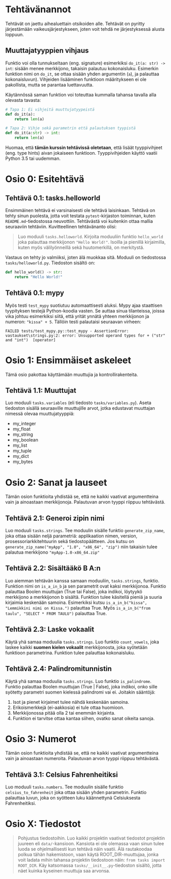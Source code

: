 # Tehtävänannot

Tehtävät on jaettu aihealuettain otsikoiden alle. Tehtävät on pyritty järjestämään vaikeusjärjestykseen, joten voit tehdä ne järjestyksessä alusta loppuun.



## Muuttajatyyppien vihjaus

Funktio voi olla tunnukseltaan (eng. signature) esimerkiksi `do_it(a: str) -> int`: sisään menee merkkijono, takaisin palautuu kokonaisluku. Esimerkin funktion nimi on `do_it`, se ottaa sisään yhden argumentin (`a`), ja palauttaa kokonaisluvun). Vihjeiden lisääminen funktioon määritykseen ei ole pakollista, mutta se parantaa luettavuutta.

Käytännössä saman funktion voi toteuttaa kummalla tahansa tavalla alla olevasta tavasta:

```python
# Tapa 1: Ei vihjeitä muuttujatyypeistä
def do_it(a):
    return len(a)

# Tapa 2: Vihje sekä parametrin että palautuksen tyypistä
def do_it(a:str) -> int:
    return len(a)
```

Huomaa, että **tämän kurssin tehtävissä oletetaan**, että lisäät tyyppivihjeet (eng. type hints) aivan jokaiseen funktioon. Tyyppivihjeiden käyttö vaatii Python 3.5 tai uudemman.



# Osio 0: Esitehtävä

## Tehtävä 0.1: tasks.helloworld

Ensimmäinen tehtävä ei varsinaisesti ole tehtävä laisinkaan. Tehtävä on tehty sinun puolesta, jotta voit testata `pytest`-kirjaston toiminnan, kuten `README.md`-tiedostossa neuvottiin. Tehtävästä voi kuitenkin ottaa mallia seuraaviin tehtäviin. Kuvitteellinen tehtävänanto olisi:

> Luo moduuli `tasks.helloworld`. Kirjoita moduuliin funktio `hello_world` joka palauttaa merkkijonon `"Hello World!"`. Isoilla ja pienillä kirjaimilla, kuten myös välilyönneillä sekä huutomerkillä, on merkitystä.

Vastaus on tehty jo valmiiksi, joten älä muokkaa sitä. Moduuli on tiedostossa `tasks/helloworld.py`. Tiedoston sisältö on:
```python
def hello_world() -> str:
    return "Hello World!"
```

## Tehtävä 0.1: mypy

Myös testi `test_mypy` suotiutuu automaattisesti aluksi. Mypy ajaa staattisen tyypityksen testejä Python-koodia vasten. Se auttaa sinua tilanteissa, joissa vika johtuu esimerkiksi siitä, että yrität ynnätä yhteen merkkijonon ja numeron: `"kissa" + 5`. Tällöin testi palautaisi seuraavan virheen:

```log
FAILED tests/test_mypy.py::test_mypy - AssertionError: vastaukset\strings.py:2: error: Unsupported operand types for + ("str" and "int")  [operator]
```



# Osio 1: Ensimmäiset askeleet

Tämä osio pakottaa käyttämään muuttujia ja kontrollirakenteita.

## Tehtävä 1.1: Muuttujat

Luo moduuli `tasks.variables` (eli tiedosto `tasks/variables.py`). Aseta tiedoston sisällä seuraaville muuttujille arvot, jotka edustavat muuttajan nimessä olevaa muuttujatyyppiä:

* my_integer
* my_float
* my_string
* my_boolean
* my_list
* my_tuple
* my_dict
* my_bytes



# Osio 2: Sanat ja lauseet

Tämän osion funktioita yhdistää se, että ne kaikki vaativat argumentteina vain ja ainoastaan merkkijonoja. Palautuvan arvon tyyppi riippuu tehtävästä.


## Tehtävä 2.1: Generoi zipin nimi

Luo moduuli `tasks.strings`. Tee moduulin sisälle funktio `generate_zip_name`, joka ottaa sisään neljä parametriä: applikaation nimen, version, prosessoriarkkitehtuurin sekä tiedostopäätteen. Jos kutsu on `generate_zip_name("myApp", "1.0", "x86_64", "zip")` niin takaisin tulee palautua merkkijono `"myApp-1.0-x86_64.zip"`

## Tehtävä 2.2: Sisältääkö B A:n

Luo aiemman tehtävän kanssa samaan moduuliin, `tasks.strings`, funktio. Funktion nimi on `is_a_in_b` ja sen parametrit ovat kaksi merkkijonoa. Funktio palauttaa Boolen muuttujan (True tai False), joka indikoi, löytyykö merkkijono a merkkijonon b sisältä. Funktion tulee käsitellä pieniä ja suuria kirjaimia keskenään samoina. Esimerkiksi kutsu `is_a_in_b("kissa", "Lemmikkini nimi on Kissa.")` palauttaa True. Myös `is_a_in_b("from taulu", "SELECT * FROM TAULU")` palauttaa True.

## Tehtävä 2.3: Laske vokaalit

Käytä yhä samaa moduulia `tasks.strings`. Luo funktio `count_vowels`, joka laskee kaikki **suomen kielen vokaalit** merkkijonosta, joka syötetään funktioon parametrina. Funktion tulee palauttaa kokonaisluku.

## Tehtävä 2.4: Palindromitunnistin

Käytä yhä samaa moduulia `tasks.strings`. Luo funktio `is_palindrome`. Funktio palauttaa Boolen muuttujan (True | False), joka indikoi, onko sille syötetty parametri suomen kielessä palindromi vai ei. Joitakin sääntöjä:

1. Isot ja pienet kirjaimet tulee nähdä keskenään samoina.
2. Erikoismerkkejä (ei-aakkosia) ei tule ottaa huomioon.
3. Merkkijonossa pitää olla 2 tai enemmän kirjainta.
4. Funktion ei tarvitse ottaa kantaa siihen, ovatko sanat oikeita sanoja.


# Osio 3: Numerot

Tämän osion funktioita yhdistää se, että ne kaikki vaativat argumentteina vain ja ainoastaan numeroita. Palautuvan arvon tyyppi riippuu tehtävästä.

## Tehtävä 3.1: Celsius Fahrenheitiksi

Luo moduuli `tasks.numbers`. Tee moduulin sisälle funktio `celsius_to_fahrenheit` joka ottaa sisään yhden parametrin. Funktio palauttaa luvun, joka on syötteen luku käännettynä Celsiuksesta Fahrenheitiksi.


# Osio X: Tiedostot

> Pohjustus tiedostoihin. Luo kaikki projektin vaativat tiedostot projektin juureen eli `data/`-kansioon. Kansiota ei ole olemassa vaan sinun tulee luoda se ohjelmallisesti kun tehtävä näin vaatii. Älä rautakoodaa polkua tähän hakemistoon, vaan käytä ROOT_DIR-muuttujaa, jonka voit ladata mihin tahansa projektin tiedostoon näin: `from tasks import ROOT_DIR`. Käy katsomassa `tasks/__init__.py`-tiedoston sisältö, jotta näet kuinka kyseinen muuttuja saa arvonsa.